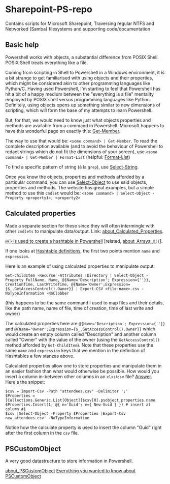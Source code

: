 # Sharepoint-PS-repo
Contains scripts for Microsoft Sharepoint, Traversing regular NTFS and Networked (Samba) filesystems and supporting code/documentation

## Basic help

Powershell works with objects, a substantial difference from POSIX Shell. POSIX Shell treats everything like a file.

Coming from scripting in Shell to Powershell in a Windows environment, it is a bit strange to get familiarised with using objects and their properties, which might be considered akin to other programming languages like Python/C. Having used Powershell, I'm starting to feel that Powershell has hit a bit of a happy medium between the "everything is a file" mentality employed by POSIX shell versus programming languages like Python. Definitely, using objects opens up something similar to new dimensions of scripting, which will form the base of my attempts to learn Powershell.

But, for that, we would need to know just what objects properties and methods are available from a command in Powershell. Microsoft happens to have this wonderful page on exactly this: [Get-Member](https://learn.microsoft.com/en-us/powershell/module/microsoft.powershell.utility/get-member).

The way to use that would be: `<some command> | Get-Member`. To read the complete description available (and to avoid the behaviour of Powershell to redact strings which do not fit the dimensions of your screen), use `<some command> | Get-Member | Format-List` (helpful: [Format-List](https://learn.microsoft.com/en-us/powershell/module/microsoft.powershell.utility/format-list))

To find a specific pattern of string (à la `grep`), use [Select-String](https://learn.microsoft.com/en-us/powershell/module/microsoft.powershell.utility/select-string).

Once you know the objects, properties and methods afforded by a particular command, you can use [Select-Object](https://learn.microsoft.com/en-gb/powershell/module/microsoft.powershell.utility/select-object) to use said objects, properties and methods. The website has great examples, but a simple method to use this `cmdlet` would be: `<some command> | Select-Object -Property <property1>, <property2>`

## Calculated properties

Made a separate section for these since they will often intermingle with other `cmdlets` to manipulate data/output. Link: [about_Calculated_Properties](https://learn.microsoft.com/en-gb/powershell/module/microsoft.powershell.core/about/about_calculated_properties).

[`@{}` is used to create a hashtable in Powershell](https://learn.microsoft.com/en-us/powershell/module/microsoft.powershell.core/about/about_hash_tables) [related, [about_Arrays: `@()`](https://learn.microsoft.com/en-us/powershell/module/microsoft.powershell.core/about/about_arrays)].

If one looks at [Hashtable definitions](https://learn.microsoft.com/en-gb/powershell/module/microsoft.powershell.core/about/about_calculated_properties#hashtable-key-definitions), the first two points mention `name` and `expression`.

Here is an example of using calculated properties to manipulate output:
```
Get-ChildItem -Recurse -Attributes !Directory | Select-Object -Property FullName, Name, @{Name='Description'; Expression={''}}, CreationTime, LastWriteTime, @{Name='Owner';Expression={$_.GetAccessControl().Owner}} | Export-CSV <file-name>.csv -NoTypeInformation -NoClobber
```
(this happens to be the same command I used to map files and their details, like the path name, name of file, time of creation, time of last write and owner)

The calculated properties here are `@{Name='Description'; Expression={''}}` and `@{Name='Owner';Expression={$_.GetAccessControl().Owner}}` which would create an empty column called "Description" and another column called "Owner" with the value of the owner (using the `GetAccessControl()` method afforded by `Get-ChildItem`). Note that these properties use the same `name` and `expression` keys that we mention in the definition of Hashtables a few stanzas above.

Calculated properties allow one to store properties and manipulate them in an easier fashion than what would otherwise be possible. How would you insert a column in-between other columns in an `xlxs`/`csv` file? [Answer](https://stackoverflow.com/a/73948009). Here's the snippet:
```
$csv = Import-Csv -Path "attendees.csv" -Delimiter ';' 
$Properties = [Collections.Generic.List[Object]]$csv[0].psobject.properties.name
$Properties.Insert(1, @{ n='Guid'; e={ New-Guid } }) # insert at column #1
$csv |Select-Object -Property $Properties |Export-Csv new_attendees.csv' -NoTypeInformation
```

Notice how the calculate property is used to insert the column "Guid" right after the first column in the `csv` file.

## PSCustomObject

A very good datastructure to store information in Powershell.

[about_PSCustomObject](https://learn.microsoft.com/en-us/powershell/module/microsoft.powershell.core/about/about_pscustomobject)
[Everything you wanted to know about PSCustomObject](https://learn.microsoft.com/en-us/powershell/scripting/learn/deep-dives/everything-about-pscustomobject)
